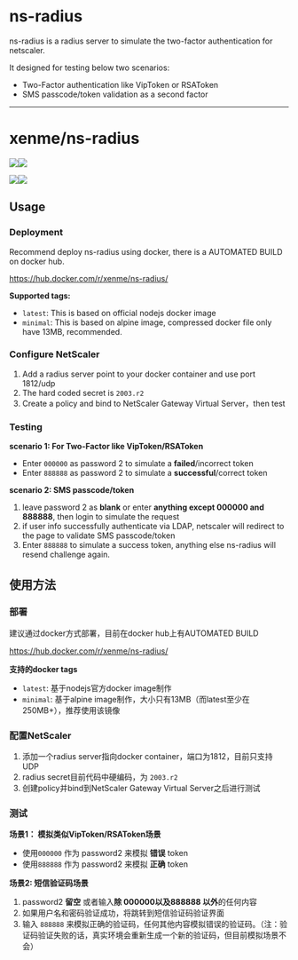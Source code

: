 # ns-radius

ns-radius is a radius server to simulate the two-factor authentication for netscaler.

It designed for testing below two scenarios:

- Two-Factor authentication like VipToken or RSAToken
- SMS passcode/token validation as a second factor

---

# xenme/ns-radius
[![](https://images.microbadger.com/badges/version/xenme/ns-radius.svg)](https://microbadger.com/images/xenme/ns-radius)[![](https://images.microbadger.com/badges/image/xenme/ns-radius.svg)](https://microbadger.com/images/xenme/ns-radius)

[![](https://images.microbadger.com/badges/version/xenme/ns-radius:minimal.svg)](https://microbadger.com/images/xenme/ns-radius:minimal)[![](https://images.microbadger.com/badges/image/xenme/ns-radius:minimal.svg)](https://microbadger.com/images/xenme/ns-radius:minimal)

## Usage

### Deployment

Recommend deploy ns-radius using docker, there is a AUTOMATED BUILD on docker hub.

https://hub.docker.com/r/xenme/ns-radius/

**Supported tags:** 
 - `latest`: This is based on official nodejs docker image
 - `minimal`: This is based on alpine image, compressed docker file only have 13MB, recommended.

### Configure NetScaler
1. Add a radius server point to your docker container and use port 1812/udp
2. The hard coded secret is `2003.r2`
3. Create a policy and bind to NetScaler Gateway Virtual Server，then test

### Testing
**scenario 1: For Two-Factor like VipToken/RSAToken**

- Enter `000000` as password 2 to simulate a **failed**/incorrect token
- Enter `888888` as password 2 to simulate a **successful**/correct token

**scenario 2: SMS passcode/token**

1. leave password 2 as **blank** or enter **anything except 000000 and 888888**, then login to simulate the request
2. if user info successfully authenticate via LDAP, netscaler will redirect to the page to validate SMS passcode/token
3. Enter `888888` to simulate a success token, anything else ns-radius will resend challenge again.

## 使用方法

### 部署
建议通过docker方式部署，目前在docker hub上有AUTOMATED BUILD

https://hub.docker.com/r/xenme/ns-radius/

**支持的docker tags** 
 - `latest`: 基于nodejs官方docker image制作
 - `minimal`: 基于alpine image制作，大小只有13MB（而latest至少在250MB+），推荐使用该镜像

### 配置NetScaler
1. 添加一个radius server指向docker container，端口为1812，目前只支持UDP
2. radius secret目前代码中硬编码，为 `2003.r2`
3. 创建policy并bind到NetScaler Gateway Virtual Server之后进行测试

### 测试
**场景1： 模拟类似VipToken/RSAToken场景**

- 使用`000000` 作为 password2 来模拟 **错误** token
- 使用`888888` 作为 password2 来模拟 **正确** token

**场景2: 短信验证码场景**

1. password2 **留空** 或者输入**除 000000以及888888 以外**的任何内容
2. 如果用户名和密码验证成功，将跳转到短信验证码验证界面
3. 输入 `888888` 来模拟正确的验证码，任何其他内容模拟错误的验证码。（注：验证码验证失败的话，真实环境会重新生成一个新的验证码，但目前模拟场景不会）